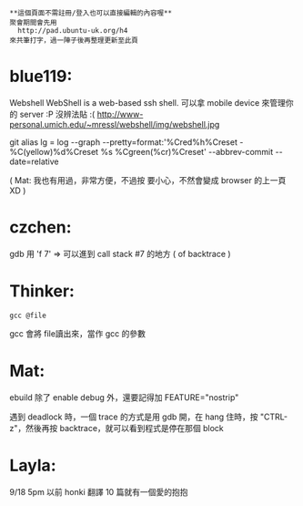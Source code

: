



    **這個頁面不需註冊/登入也可以直接編輯的內容喔**
    聚會期間會先用 
      http://pad.ubuntu-uk.org/h4 
    來共筆打字，過一陣子後再整理更新至此頁




# blue119:

Webshell
WebShell is a web-based ssh shell.
可以拿 mobile device 來管理你的 server :P
沒辨法貼 :( 
<http://www-personal.umich.edu/~mressl/webshell/img/webshell.jpg>  

git alias
 lg = log --graph --pretty=format:'%Cred%h%Creset -%C(yellow)%d%Creset %s %Cgreen(%cr)%Creset' --abbrev-commit --date=relative

( Mat: 我也有用過，非常方便，不過按 <Backsapce> 要小心，不然會變成 browser 的上一頁 XD )


# czchen:

 
 gdb 用 'f 7' => 可以進到 call stack #7 的地方 ( of backtrace )


# Thinker:


    gcc @file

gcc 會將 file讀出來，當作 gcc 的參數


# Mat:

ebuild 除了 enable debug 外，還要記得加 FEATURE="nostrip"

遇到 deadlock 時，一個 trace 的方式是用 gdb 開，在 hang 住時，按 "CTRL-z"，然後再按 backtrace，就可以看到程式是停在那個 block

# Layla:

9/18 5pm 以前 honki 翻譯 10 篇就有一個愛的抱抱